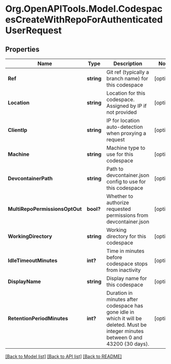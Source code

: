# Org.OpenAPITools.Model.CodespacesCreateWithRepoForAuthenticatedUserRequest

## Properties

Name | Type | Description | Notes
------------ | ------------- | ------------- | -------------
**Ref** | **string** | Git ref (typically a branch name) for this codespace | [optional] 
**Location** | **string** | Location for this codespace. Assigned by IP if not provided | [optional] 
**ClientIp** | **string** | IP for location auto-detection when proxying a request | [optional] 
**Machine** | **string** | Machine type to use for this codespace | [optional] 
**DevcontainerPath** | **string** | Path to devcontainer.json config to use for this codespace | [optional] 
**MultiRepoPermissionsOptOut** | **bool?** | Whether to authorize requested permissions from devcontainer.json | [optional] 
**WorkingDirectory** | **string** | Working directory for this codespace | [optional] 
**IdleTimeoutMinutes** | **int?** | Time in minutes before codespace stops from inactivity | [optional] 
**DisplayName** | **string** | Display name for this codespace | [optional] 
**RetentionPeriodMinutes** | **int?** | Duration in minutes after codespace has gone idle in which it will be deleted. Must be integer minutes between 0 and 43200 (30 days). | [optional] 

[[Back to Model list]](../README.md#documentation-for-models) [[Back to API list]](../README.md#documentation-for-api-endpoints) [[Back to README]](../README.md)

